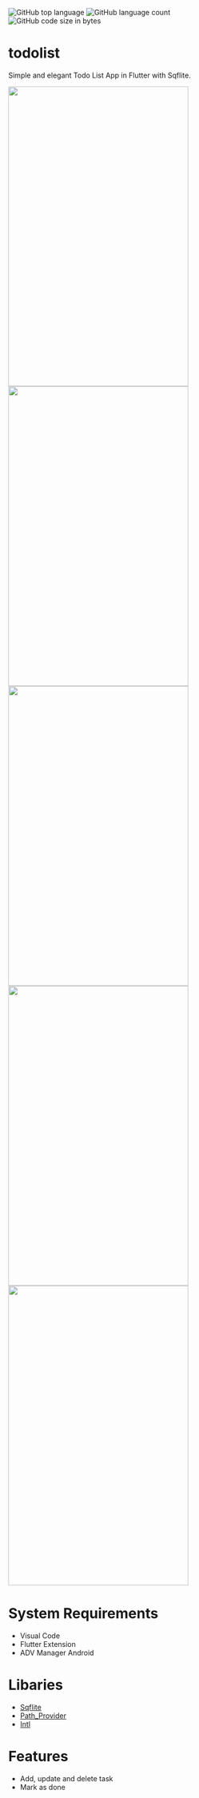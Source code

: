 ![GitHub top language](https://img.shields.io/github/languages/top/cassianasoares/Todo-List-Flutter-SQFLite?color=ff69b4)
![GitHub language count](https://img.shields.io/github/languages/count/cassianasoares/Todo-List-Flutter-SQFLite?color=red)
![GitHub code size in bytes](https://img.shields.io/github/languages/code-size/cassianasoares/Todo-List-Flutter-SQFLite)

# todolist

Simple and elegant Todo List App in Flutter with Sqflite.

<p align"center">
<img src="https://user-images.githubusercontent.com/57958790/86683511-ffe08700-bfd7-11ea-9ea9-b1927f7cdf79.png" width="360" height="600" />
<img src="https://user-images.githubusercontent.com/57958790/86683619-1ab2fb80-bfd8-11ea-8f44-a57d7de7167c.png" width="360" height="600" />
<img src="https://user-images.githubusercontent.com/57958790/86683770-42a25f00-bfd8-11ea-9d3e-d1688b99e7c8.png" width="360" height="600" />
<img src="https://user-images.githubusercontent.com/57958790/86683693-2e5e6200-bfd8-11ea-89f6-82286d7f7bf4.png" width="360" height="600" />
<img src="https://user-images.githubusercontent.com/57958790/86683930-6fef0d00-bfd8-11ea-84a9-c00d4563bf4c.png" width="360" height="600" />
</p>

# System Requirements

- Visual Code
- Flutter Extension
- ADV Manager Android

# Libaries

- [Sqflite](https://pub.dev/packages/sqflite)
- [Path_Provider](https://pub.dev/packages/path_provider)
- [Intl](https://pub.dev/packages?q=intl)

# Features

- Add, update and delete task
- Mark as done
